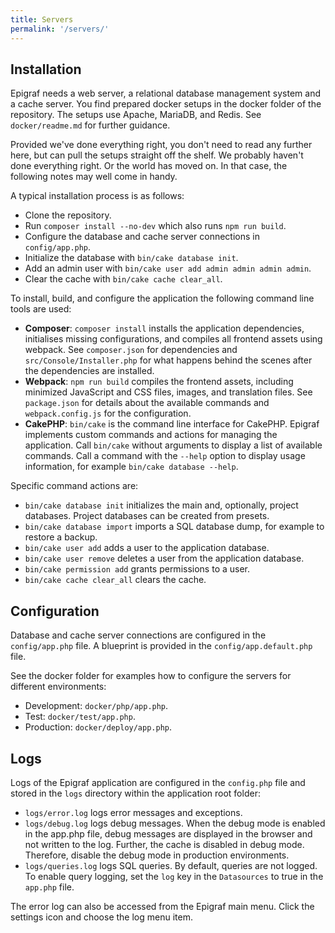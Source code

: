 ```yaml
---
title: Servers
permalink: '/servers/'
---
```


## Installation
Epigraf needs a web server, a relational database management system and a cache server.
You find prepared docker setups in the docker folder of the repository.
The setups use Apache, MariaDB, and Redis. See `docker/readme.md` for further guidance.

Provided we've done everything right, you don't need to read any further here,
but can pull the setups straight off the shelf.
We probably haven't done everything right. Or the world has moved on.
In that case, the following notes may well come in handy.

A typical installation process is as follows:
- Clone the repository.
- Run `composer install --no-dev` which also runs `npm run build`.
- Configure the database and cache server connections in `config/app.php`.
- Initialize the database with `bin/cake database init`.
- Add an admin user with `bin/cake user add admin admin admin admin`.
- Clear the cache with `bin/cake cache clear_all`.

To install, build, and configure the application the following command line tools are used:
- **Composer**: `composer install` installs the application dependencies, initialises missing configurations, and compiles all frontend assets using webpack.
  See `composer.json` for dependencies and `src/Console/Installer.php` for what happens behind the scenes after the dependencies are installed.
- **Webpack**: `npm run build` compiles the frontend assets, including minimized JavaScript and CSS files, images, and translation files.
  See `package.json` for details about the available commands and `webpack.config.js` for the configuration.
- **CakePHP**: `bin/cake` is the command line interface for CakePHP. Epigraf implements custom commands and actions for managing the application.
  Call `bin/cake` without arguments to display a list of available commands.
  Call a command with the `--help` option to display usage information, for example `bin/cake database --help`.

Specific command actions are:
- `bin/cake database init` initializes the main and, optionally, project databases. Project databases can be created from presets.
- `bin/cake database import` imports a SQL database dump, for example to restore a backup.
- `bin/cake user add` adds a user to the application database.
- `bin/cake user remove` deletes a user from the application database.
- `bin/cake permission add` grants permissions to a user.
- `bin/cake cache clear_all` clears the cache.

## Configuration

Database and cache server connections are configured in the `config/app.php` file.
A blueprint is provided in the `config/app.default.php` file.

See the docker folder for examples how to configure the servers for different environments:
- Development: `docker/php/app.php`.
- Test: `docker/test/app.php`.
- Production: `docker/deploy/app.php`.

## Logs
Logs of the Epigraf application are
configured in the `config.php` file and
stored in the `logs` directory within the application root folder:

- `logs/error.log` logs error messages and exceptions.
- `logs/debug.log` logs debug messages. When the debug mode is enabled in the app.php file,
  debug messages are displayed in the browser and not written to the log.
  Further, the cache is disabled in debug mode.
  Therefore, disable the debug mode in production environments.
- `logs/queries.log` logs SQL queries. By default, queries are not logged.
  To enable query logging, set the `log` key in the `Datasources` to true in the `app.php` file.

The error log can also be accessed from the Epigraf main menu.
Click the settings icon and choose the log menu item.
